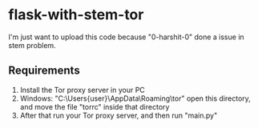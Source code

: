 # flask-with-stem-tor
I'm just want to upload this code because "0-harshit-0" done a issue in stem problem.

## Requirements
1. Install the Tor proxy server in your PC
2. Windows: 
"C:\Users\{user}\AppData\Roaming\tor" open this directory, and move the file "torrc" inside that directory
3. After that run your Tor proxy server, and then run "main.py"
